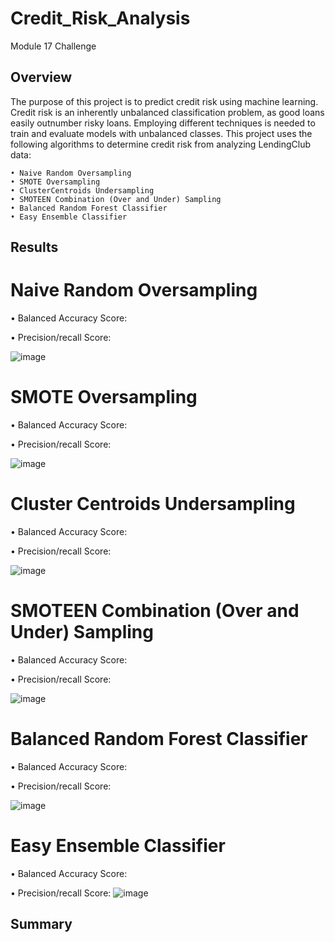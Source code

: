 # Credit_Risk_Analysis
Module 17 Challenge

## Overview
The purpose of this project is to predict credit risk using machine learning. Credit risk is an inherently unbalanced classification problem, as good loans easily outnumber risky loans. Employing different techniques is needed to train and evaluate models with unbalanced classes. This project uses the following algorithms to determine credit risk from analyzing LendingClub data:

~~~
• Naive Random Oversampling
• SMOTE Oversampling
• ClusterCentroids Undersampling
• SMOTEEN Combination (Over and Under) Sampling
• Balanced Random Forest Classifier
• Easy Ensemble Classifier
~~~

## Results
# Naive Random Oversampling

• Balanced Accuracy Score:

• Precision/recall Score:

![image]()

# SMOTE Oversampling

• Balanced Accuracy Score:

• Precision/recall Score:

![image]()

# Cluster Centroids Undersampling

• Balanced Accuracy Score:

• Precision/recall Score:

![image]()

# SMOTEEN Combination (Over and Under) Sampling

• Balanced Accuracy Score:

• Precision/recall Score:

![image]()

# Balanced Random Forest Classifier

• Balanced Accuracy Score:

• Precision/recall Score:

![image]()

# Easy Ensemble Classifier

• Balanced Accuracy Score:

• Precision/recall Score:
![image]()


## Summary

